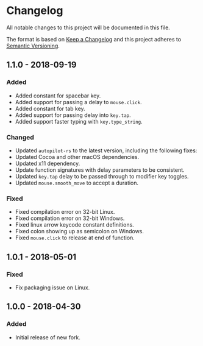 # Changelog

All notable changes to this project will be documented in this file.

The format is based on [Keep a Changelog](http://keepachangelog.com/en/1.0.0/)
and this project adheres to [Semantic Versioning](https://semver.org/spec/v2.0.0.html).

## 1.1.0 - 2018-09-19

### Added
- Added constant for spacebar key.
- Added support for passing a delay to `mouse.click`.
- Added constant for tab key.
- Added support for passing delay into `key.tap`.
- Added support faster typing with `key.type_string`.

### Changed
- Updated `autopilot-rs` to the latest version, including the following fixes:
- Updated Cocoa and other macOS dependencies.
- Updated x11 dependency.
- Update function signatures with delay parameters to be consistent.
- Updated `key.tap` delay to be passed through to modifier key toggles.
- Updated `mouse.smooth_move` to accept a duration.

### Fixed
- Fixed compilation error on 32-bit Linux.
- Fixed compilation error on 32-bit Windows.
- Fixed linux arrow keycode constant definitions.
- Fixed colon showing up as semicolon on Windows.
- Fixed `mouse.click` to release at end of function.

## 1.0.1 - 2018-05-01

### Fixed
- Fix packaging issue on Linux. 

## 1.0.0 - 2018-04-30

### Added
- Initial release of new fork.
